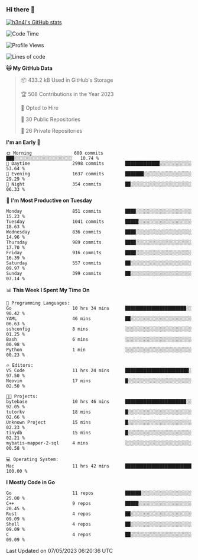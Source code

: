 ### Hi there 👋

[![h3n4l's GitHub stats](https://github-readme-stats.vercel.app/api?username=h3n4l&count_private=true&show_icons=true&theme=radical)](https://github.com/h3n4l/github-readme-stats)

<!--START_SECTION:waka-->
![Code Time](http://img.shields.io/badge/Code%20Time-1%2C201%20hrs%2056%20mins-blue)

![Profile Views](http://img.shields.io/badge/Profile%20Views-4-blue)

![Lines of code](https://img.shields.io/badge/From%20Hello%20World%20I%27ve%20Written-2.9%20million%20lines%20of%20code-blue)

**🐱 My GitHub Data** 

> 📦 433.2 kB Used in GitHub's Storage 
 > 
> 🏆 508 Contributions in the Year 2023
 > 
> 💼 Opted to Hire
 > 
> 📜 30 Public Repositories 
 > 
> 🔑 26 Private Repositories 
 > 
**I'm an Early 🐤** 

```text
🌞 Morning                600 commits         ███░░░░░░░░░░░░░░░░░░░░░░   10.74 % 
🌆 Daytime                2998 commits        █████████████░░░░░░░░░░░░   53.64 % 
🌃 Evening                1637 commits        ███████░░░░░░░░░░░░░░░░░░   29.29 % 
🌙 Night                  354 commits         ██░░░░░░░░░░░░░░░░░░░░░░░   06.33 % 
```
📅 **I'm Most Productive on Tuesday** 

```text
Monday                   851 commits         ████░░░░░░░░░░░░░░░░░░░░░   15.23 % 
Tuesday                  1041 commits        █████░░░░░░░░░░░░░░░░░░░░   18.63 % 
Wednesday                836 commits         ████░░░░░░░░░░░░░░░░░░░░░   14.96 % 
Thursday                 989 commits         ████░░░░░░░░░░░░░░░░░░░░░   17.70 % 
Friday                   916 commits         ████░░░░░░░░░░░░░░░░░░░░░   16.39 % 
Saturday                 557 commits         ██░░░░░░░░░░░░░░░░░░░░░░░   09.97 % 
Sunday                   399 commits         ██░░░░░░░░░░░░░░░░░░░░░░░   07.14 % 
```


📊 **This Week I Spent My Time On** 

```text
💬 Programming Languages: 
Go                       10 hrs 34 mins      ███████████████████████░░   90.42 % 
YAML                     46 mins             ██░░░░░░░░░░░░░░░░░░░░░░░   06.63 % 
sshconfig                8 mins              ░░░░░░░░░░░░░░░░░░░░░░░░░   01.25 % 
Bash                     6 mins              ░░░░░░░░░░░░░░░░░░░░░░░░░   00.98 % 
Python                   1 min               ░░░░░░░░░░░░░░░░░░░░░░░░░   00.23 % 

🔥 Editors: 
VS Code                  11 hrs 24 mins      ████████████████████████░   97.50 % 
Neovim                   17 mins             █░░░░░░░░░░░░░░░░░░░░░░░░   02.50 % 

🐱‍💻 Projects: 
bytebase                 10 hrs 46 mins      ███████████████████████░░   92.05 % 
tutorkv                  18 mins             █░░░░░░░░░░░░░░░░░░░░░░░░   02.66 % 
Unknown Project          15 mins             █░░░░░░░░░░░░░░░░░░░░░░░░   02.23 % 
tinydb                   15 mins             █░░░░░░░░░░░░░░░░░░░░░░░░   02.21 % 
mybatis-mapper-2-sql     4 mins              ░░░░░░░░░░░░░░░░░░░░░░░░░   00.58 % 

💻 Operating System: 
Mac                      11 hrs 42 mins      █████████████████████████   100.00 % 
```

**I Mostly Code in Go** 

```text
Go                       11 repos            ██████░░░░░░░░░░░░░░░░░░░   25.00 % 
C++                      9 repos             █████░░░░░░░░░░░░░░░░░░░░   20.45 % 
Rust                     4 repos             ██░░░░░░░░░░░░░░░░░░░░░░░   09.09 % 
Shell                    4 repos             ██░░░░░░░░░░░░░░░░░░░░░░░   09.09 % 
C                        4 repos             ██░░░░░░░░░░░░░░░░░░░░░░░   09.09 % 
```




 Last Updated on 07/05/2023 06:20:36 UTC
<!--END_SECTION:waka-->

